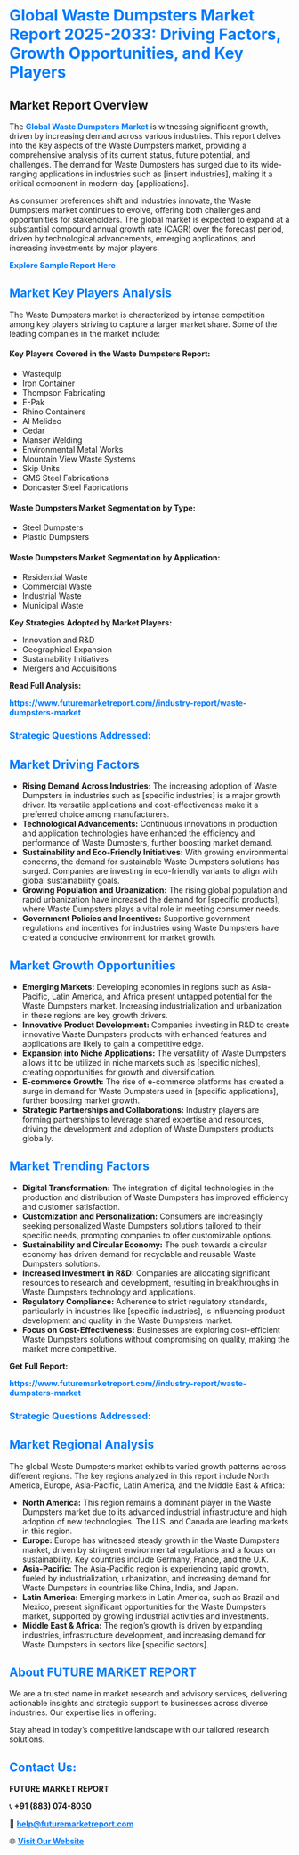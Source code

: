 <h1 style="color: #007BFF;">Global Waste Dumpsters Market Report 2025-2033: Driving Factors, Growth Opportunities, and Key Players</h1>

<section id="overview">
<h2>Market Report Overview</h2>
<p>The <a href="https://www.futuremarketreport.com//industry-report/waste-dumpsters-market" style="color: #007BFF; text-decoration: none;"><strong>Global Waste Dumpsters Market</strong></a> is witnessing significant growth, driven by increasing demand across various industries. This report delves into the key aspects of the Waste Dumpsters market, providing a comprehensive analysis of its current status, future potential, and challenges. The demand for Waste Dumpsters has surged due to its wide-ranging applications in industries such as [insert industries], making it a critical component in modern-day [applications].</p>
<p>As consumer preferences shift and industries innovate, the Waste Dumpsters market continues to evolve, offering both challenges and opportunities for stakeholders. The global market is expected to expand at a substantial compound annual growth rate (CAGR) over the forecast period, driven by technological advancements, emerging applications, and increasing investments by major players.</p>
</section>

<section id="overview">
<p><a href="https://www.futuremarketreport.com//request-sample/reportId=48723" style="color: #007BFF; text-decoration: none;"><strong>Explore Sample Report Here</strong></a></p>
</section>

<section id="key-players">
<h2 style="color: #007BFF;">Market Key Players Analysis</h2>
<p>The Waste Dumpsters market is characterized by intense competition among key players striving to capture a larger market share. Some of the leading companies in the market include:</p>
<h4>Key Players Covered in the Waste Dumpsters Report:</h4>
<ul><li>Wastequip</li><li>Iron Container</li><li>Thompson Fabricating</li><li>E-Pak</li><li>Rhino Containers</li><li>Al Melideo</li><li>Cedar</li><li>Manser Welding</li><li>Environmental Metal Works</li><li>Mountain View Waste Systems</li><li>Skip Units</li><li>GMS Steel Fabrications</li><li>Doncaster Steel Fabrications</li></ul>
<h4>Waste Dumpsters Market Segmentation by Type:</h4>
<ul><li>Steel Dumpsters</li><li>Plastic Dumpsters</li></ul>

<h4>Waste Dumpsters Market Segmentation by Application:</h4>
<ul><li>Residential Waste</li><li>Commercial Waste</li><li>Industrial Waste</li><li>Municipal Waste</li></ul>
<p><strong>Key Strategies Adopted by Market Players:</strong></p>
<ul>
<li>Innovation and R&D</li>
<li>Geographical Expansion</li>
<li>Sustainability Initiatives</li>
<li>Mergers and Acquisitions</li>
</ul>
</section>

<section>
<p><strong>Read Full Analysis: </strong></p><a href="https://www.futuremarketreport.com//industry-report/waste-dumpsters-market" style="color: #007BFF; text-decoration: none;"><strong>https://www.futuremarketreport.com//industry-report/waste-dumpsters-market</strong></a>
<h3 style="color: #007BFF;">Strategic Questions Addressed:</h3>
</section>

<section id="driving-factors">
<h2 style="color: #007BFF;">Market Driving Factors</h2>
<ul>
<li><strong>Rising Demand Across Industries:</strong> The increasing adoption of Waste Dumpsters in industries such as [specific industries] is a major growth driver. Its versatile applications and cost-effectiveness make it a preferred choice among manufacturers.</li>
<li><strong>Technological Advancements:</strong> Continuous innovations in production and application technologies have enhanced the efficiency and performance of Waste Dumpsters, further boosting market demand.</li>
<li><strong>Sustainability and Eco-Friendly Initiatives:</strong> With growing environmental concerns, the demand for sustainable Waste Dumpsters solutions has surged. Companies are investing in eco-friendly variants to align with global sustainability goals.</li>
<li><strong>Growing Population and Urbanization:</strong> The rising global population and rapid urbanization have increased the demand for [specific products], where Waste Dumpsters plays a vital role in meeting consumer needs.</li>
<li><strong>Government Policies and Incentives:</strong> Supportive government regulations and incentives for industries using Waste Dumpsters have created a conducive environment for market growth.</li>
</ul>
</section>

<section id="growth-opportunities">
<h2 style="color: #007BFF;">Market Growth Opportunities</h2>
<ul>
<li><strong>Emerging Markets:</strong> Developing economies in regions such as Asia-Pacific, Latin America, and Africa present untapped potential for the Waste Dumpsters market. Increasing industrialization and urbanization in these regions are key growth drivers.</li>
<li><strong>Innovative Product Development:</strong> Companies investing in R&D to create innovative Waste Dumpsters products with enhanced features and applications are likely to gain a competitive edge.</li>
<li><strong>Expansion into Niche Applications:</strong> The versatility of Waste Dumpsters allows it to be utilized in niche markets such as [specific niches], creating opportunities for growth and diversification.</li>
<li><strong>E-commerce Growth:</strong> The rise of e-commerce platforms has created a surge in demand for Waste Dumpsters used in [specific applications], further boosting market growth.</li>
<li><strong>Strategic Partnerships and Collaborations:</strong> Industry players are forming partnerships to leverage shared expertise and resources, driving the development and adoption of Waste Dumpsters products globally.</li>
</ul>
</section>

<section id="trending-factors">
<h2 style="color: #007BFF;">Market Trending Factors</h2>
<ul>
<li><strong>Digital Transformation:</strong> The integration of digital technologies in the production and distribution of Waste Dumpsters has improved efficiency and customer satisfaction.</li>
<li><strong>Customization and Personalization:</strong> Consumers are increasingly seeking personalized Waste Dumpsters solutions tailored to their specific needs, prompting companies to offer customizable options.</li>
<li><strong>Sustainability and Circular Economy:</strong> The push towards a circular economy has driven demand for recyclable and reusable Waste Dumpsters solutions.</li>
<li><strong>Increased Investment in R&D:</strong> Companies are allocating significant resources to research and development, resulting in breakthroughs in Waste Dumpsters technology and applications.</li>
<li><strong>Regulatory Compliance:</strong> Adherence to strict regulatory standards, particularly in industries like [specific industries], is influencing product development and quality in the Waste Dumpsters market.</li>
<li><strong>Focus on Cost-Effectiveness:</strong> Businesses are exploring cost-efficient Waste Dumpsters solutions without compromising on quality, making the market more competitive.</li>
</ul>
</section>

<section>
<p><strong>Get Full Report: </strong></p><a href="https://www.futuremarketreport.com//industry-report/waste-dumpsters-market" style="color: #007BFF; text-decoration: none;"><strong>https://www.futuremarketreport.com//industry-report/waste-dumpsters-market</strong></a>
<h3 style="color: #007BFF;">Strategic Questions Addressed:</h3>
</section>


<section id="regional-analysis">
<h2 style="color: #007BFF;">Market Regional Analysis</h2>
<p>The global Waste Dumpsters market exhibits varied growth patterns across different regions. The key regions analyzed in this report include North America, Europe, Asia-Pacific, Latin America, and the Middle East & Africa:</p>
<ul>
<li><strong>North America:</strong> This region remains a dominant player in the Waste Dumpsters market due to its advanced industrial infrastructure and high adoption of new technologies. The U.S. and Canada are leading markets in this region.</li>
<li><strong>Europe:</strong> Europe has witnessed steady growth in the Waste Dumpsters market, driven by stringent environmental regulations and a focus on sustainability. Key countries include Germany, France, and the U.K.</li>
<li><strong>Asia-Pacific:</strong> The Asia-Pacific region is experiencing rapid growth, fueled by industrialization, urbanization, and increasing demand for Waste Dumpsters in countries like China, India, and Japan.</li>
<li><strong>Latin America:</strong> Emerging markets in Latin America, such as Brazil and Mexico, present significant opportunities for the Waste Dumpsters market, supported by growing industrial activities and investments.</li>
<li><strong>Middle East & Africa:</strong> The region’s growth is driven by expanding industries, infrastructure development, and increasing demand for Waste Dumpsters in sectors like [specific sectors].</li>
</ul>
</section>

<footer>
<h2 style="color: #007BFF;">About FUTURE MARKET REPORT</h2>
<p>We are a trusted name in market research and advisory services, delivering actionable insights and strategic support to businesses across diverse industries. Our expertise lies in offering:</p>

<p>Stay ahead in today’s competitive landscape with our tailored research solutions.</p>

<h2 style="color: #007BFF;">Contact Us:</h2>
<p><strong>FUTURE MARKET REPORT</strong></p>
<p>📞 <strong>+91 (883) 074-8030</strong></p>
<p>📧 <strong><a href="mailto:help@futuremarketreport.com" style="color: #007BFF;">help@futuremarketreport.com</a></strong></p>
<p>🌐 <strong><a href="https://www.futuremarketreport.com/" style="color: #007BFF;">Visit Our Website</a></strong></p>
</footer>